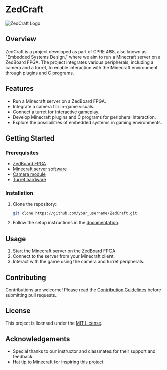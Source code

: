 # ZedCraft

![ZedCraft Logo](link_to_logo.png)

## Overview

ZedCraft is a project developed as part of CPRE 488, also known as "Embedded Systems Design," where we aim to run a Minecraft server on a ZedBoard FPGA. The project integrates various peripherals, including a camera and a turret, to enable interaction with the Minecraft environment through plugins and C programs.

## Features

- Run a Minecraft server on a ZedBoard FPGA.
- Integrate a camera for in-game visuals.
- Connect a turret for interactive gameplay.
- Develop Minecraft plugins and C programs for peripheral interaction.
- Explore the possibilities of embedded systems in gaming environments.

## Getting Started

### Prerequisites

- [ZedBoard FPGA](link_to_zedboard)
- [Minecraft server software](link_to_minecraft_server)
- [Camera module](link_to_camera_module)
- [Turret hardware](link_to_turret_hardware)

### Installation

1. Clone the repository:

   ```bash
   git clone https://github.com/your_username/ZedCraft.git
   ```

2. Follow the setup instructions in the [documentation](docs/setup.md).

## Usage

1. Start the Minecraft server on the ZedBoard FPGA.
2. Connect to the server from your Minecraft client.
3. Interact with the game using the camera and turret peripherals.

## Contributing

Contributions are welcome! Please read the [Contribution Guidelines](CONTRIBUTING.md) before submitting pull requests.

## License

This project is licensed under the [MIT License](LICENSE).

## Acknowledgements

- Special thanks to our instructor and classmates for their support and feedback.
- Hat tip to [Minecraft](https://www.minecraft.net/) for inspiring this project.
